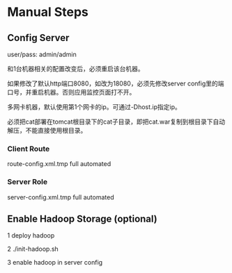 # Manual Steps

## Config Server

user/pass: admin/admin

和1台机器相关的配置改变后，必须重启该台机器。

如果修改了默认http端口8080，如改为18080，必须先修改server config里的端口号，并重启机器。否则应用监控页面打不开。

多网卡机器，默认使用第1个网卡的ip。可通过-Dhost.ip指定ip。

必须把cat部署在tomcat根目录下的cat子目录，即把cat.war复制到根目录下自动解压，不能直接使用根目录。

### Client Route

route-config.xml.tmp full automated

### Server Role

server-config.xml.tmp full automated

## Enable Hadoop Storage (optional)

1 deploy hadoop

2 ./init-hadoop.sh

3 enable hadoop in server config
